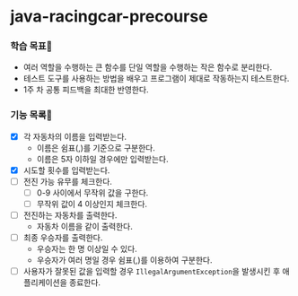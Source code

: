 # java-racingcar-precourse
### **학습 목표🤔**

- 여러 역할을 수행하는 큰 함수를 단일 역할을 수행하는 작은 함수로 분리한다.
- 테스트 도구를 사용하는 방법을 배우고 프로그램이 제대로 작동하는지 테스트한다.
- 1주 차 공통 피드백을 최대한 반영한다.


### **기능 목록🚗**

- [x]  각 자동차의 이름을 입력받는다.
    - 이름은 쉼표(,)를 기준으로 구분한다.
    - 이름은 5자 이하일 경우에만 입력받는다.
- [x]  시도할 횟수를 입력받는다.
- [ ]  전진 가능 유무를 체크한다.
    - [ ]  0-9 사이에서 무작위 값을 구한다.
    - [ ]  무작위 값이 4 이상인지 체크한다.
- [ ]  전진하는 자동차를 출력한다.
    - 자동차 이름을 같이 출력한다.
- [ ]  최종 우승자를 출력한다.
    - 우승자는 한 명 이상일 수 있다.
    - 우승자가 여러 명일 경우 쉼표(,)를 이용하여 구분한다.
- [ ]  사용자가 잘못된 값을 입력할 경우 `IllegalArgumentException`을 발생시킨 후 애플리케이션을 종료한다.
